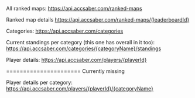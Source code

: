 All ranked maps:
https://api.accsaber.com/ranked-maps

Ranked map details
https://api.accsaber.com/ranked-maps/{leaderboardId}

Categories:
https://api.accsaber.com/categories

Current standings per category (this one has overall in it too):
https://api.accsaber.com/categories/{categoryName}/standings

Player details:
https://api.accsaber.com/players/{playerId}

======================
Currently missing

Player details per category:
https://api.accsaber.com/players/{playerId}/{categoryName}
